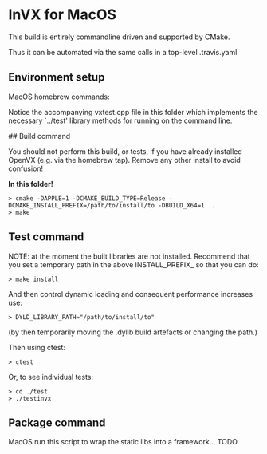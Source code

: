 # InVX for MacOS

This build is entirely commandline driven and supported by CMake.

Thus it can be automated via the same calls in a top-level .travis.yaml

## Environment setup

MacOS homebrew commands:

Notice the accompanying vxtest.cpp file in this folder which implements the necessary `../test' library methods for running on the command line. 


## Build command

You should not perform this build, or tests, if you have already installed OpenVX (e.g. via the homebrew tap). Remove any other install to avoid confusion!

**In this folder!**

	> cmake -DAPPLE=1 -DCMAKE_BUILD_TYPE=Release -DCMAKE_INSTALL_PREFIX=/path/to/install/to -DBUILD_X64=1 .. 
	> make

## Test command

NOTE: at the moment the built libraries are not installed. Recommend that you set a temporary path in the above INSTALL_PREFIX_ so that you can do:

	> make install

And then control dynamic loading and consequent performance increases use:

	> DYLD_LIBRARY_PATH="/path/to/install/to"

(by then temporarily moving the .dylib build artefacts or changing the path.)

Then using ctest:

	> ctest 

Or, to see individual tests:

	> cd ./test
	> ./testinvx

## Package command

MacOS run this script to wrap the static libs into a framework... TODO


